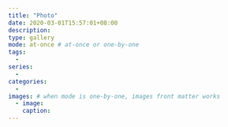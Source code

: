 ```yaml
---
title: "Photo"
date: 2020-03-01T15:57:01+08:00
description:
type: gallery
mode: at-once # at-once or one-by-one
tags:
  -
series:
  -
categories:
  -
images: # when mode is one-by-one, images front matter works
  - image:
    caption:
---
```

